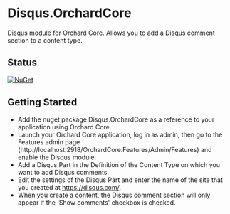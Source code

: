 # Disqus.OrchardCore
Disqus module for Orchard Core.
Allows you to add a Disqus comment section to a content type.

## Status
[![NuGet](https://img.shields.io/nuget/v/Disqus.OrchardCore.svg)](https://www.nuget.org/packages/Disqus.OrchardCore)


## Getting Started

- Add the nuget package Disqus.OrchardCore as a reference to your application using Orchard Core.
- Launch your Orchard Core application, log in as admin, then go to the Features admin page (http://localhost:2918/OrchardCore.Features/Admin/Features) and enable the Disqus module.
- Add a Disqus Part in the Definition of the Content Type on which you want to add Disqus comments.
- Edit the settings of the Disqus Part and enter the name of the site that you created at https://disqus.com/.
- When you create a content, the Disqus comment section will only appear if the 'Show comments' checkbox is checked.
